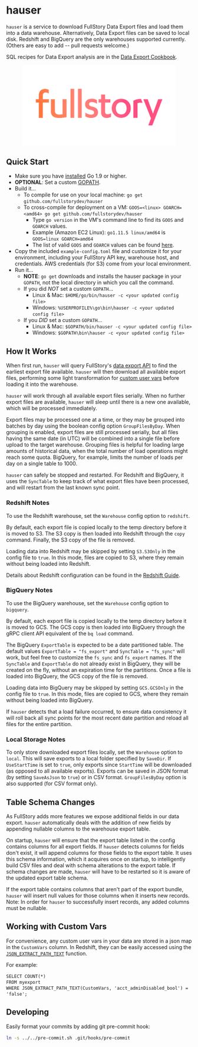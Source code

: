 # hauser
`hauser` is a service to download FullStory Data Export files and load them into a data warehouse. Alternatively, Data Export files can be saved to local disk. Redshift and BigQuery are the only warehouses supported currently. (Others are easy to add -- pull requests welcome.)

SQL recipes for Data Export analysis are in the [Data Export Cookbook](https://github.com/fullstorydev/hauser/wiki).

<p align="center">
  <img width="414" src="fullstory text.png" alt="fullstory"/>
</p>

## Quick Start
* Make sure you have [installed](https://golang.org/doc/install) Go 1.9 or higher.
* **OPTIONAL**: Set a custom [GOPATH](https://github.com/golang/go/wiki/SettingGOPATH).
* Build it... 
    * To compile for use on your local machine: ``go get github.com/fullstorydev/hauser``
    * To cross-compile for deployment on a VM: ``GOOS=<linux> GOARCH=<amd64> go get github.com/fullstorydev/hauser``
        - Type `go version` in the VM's command line to find its `GOOS` and `GOARCH` values.
        - Example (Amazon EC2 Linux): `go1.11.5 linux/amd64` is `GOOS=linux GOARCH=amd64`
        - The list of valid `GOOS` and `GOARCH` values can be found [here](https://golang.org/doc/install/source#environment).
* Copy the included `example-config.toml` file and customize it for your environment, including your FullStory API key, warehouse host, and credentials. AWS credentials (for S3) come from your local environment.
* Run it...
    * **NOTE**: `go get` downloads and installs the hauser package in your `GOPATH`, not the local directory in which you call the command.
    * If you did _NOT_ set a custom `GOPATH`...
        - Linux & Mac: `$HOME/go/bin/hauser -c <your updated config file>`
        - Windows: `%USERPROFILE%\go\bin\hauser -c <your updated config file>`
    * If you _DID_ set a custom `GOPATH`...
        - Linux & Mac: `$GOPATH/bin/hauser -c <your updated config file>`
        - Windows: `$GOPATH\bin\hauser -c <your updated config file>`
    
## How It Works
When first run, `hauser` will query FullStory's [data export API](http://help.fullstory.com/develop-rest) to find the earliest export file available. `hauser` will then download all available export files, performing some light transformation for [custom user vars](http://help.fullstory.com/develop-js/setuservars?from_search=17717406) before loading it into the warehouse.

`hauser` will work through all available export files serially. When no further export files are available, `hauser` will sleep until there is a new one available, which will be processed immediately.

Export files may be processed one at a time, or they may be grouped into batches by day using the boolean config option `GroupFilesByDay`.  When grouping is enabled, export files are still processed serially, but all files having the same date (in UTC) will be combined into a single file before upload to the target warehouse.  Grouping files is helpful for loading large amounts of historical data, when the total number of load operations might reach some quota.  BigQuery, for example, limits the number of loads per day on a single table to 1000.

`hauser` can safely be stopped and restarted. For Redshift and BigQuery, it uses the `SyncTable` to keep track of what export files have been processed, and will restart from the last known sync point.

### Redshift Notes
To use the Redshift warehouse, set the `Warehouse` config option to `redshift`.

By default, each export file is copied locally to the temp directory before it is moved to S3. The S3 copy is then loaded into Redshift through the `copy` command.  Finally, the S3 copy of the file is removed.

Loading data into Redshift may be skipped by setting `S3.S3Only` in the config file to `true`. In this mode, files are copied to S3, where they remain without being loaded into Redshift.

Details about Redshift configuration can be found in the [Redshift Guide](https://github.com/fullstorydev/hauser/blob/master/Redshift.md).

### BigQuery Notes
To use the BigQuery warehouse, set the `Warehouse` config option to `bigquery`.

By default, each export file is copied locally to the temp directory before it is moved to GCS. The GCS copy is then loaded into BigQuery through the gRPC client API equivalent of the `bq load` command.

The BigQuery `ExportTable` is expected to be a date partitioned table. The default values `ExportTable = "fs_export"` and `SyncTable = "fs_sync"` will work, but feel free to customize the `fs_sync` and `fs_export` names.  If the `SyncTable` and `ExportTable` do not already exist in BigQuery, they will be created on the fly, without an expiration time for the partitions. Once a file is loaded into BigQuery, the GCS copy of the file is removed.

Loading data into BigQuery may be skipped by setting `GCS.GCSOnly` in the config file to `true`. In this mode, files are copied to GCS, where they remain without being loaded into BigQuery.

If `hauser` detects that a load failure occurred, to ensure data consistency it will roll back all sync points for the most recent date partition and reload all files for the entire partition.

### Local Storage Notes

To only store downloaded export files locally, set the `Warehouse` option to `local`. This will save exports to a local folder specified by `SaveDir`. If `UseStartTime` is set to `true`, only exports since `StartTime` will be downloaded (as opposed to all available exports). Exports can be saved in JSON format (by setting `SaveAsJson` to `true`) or in CSV format. `GroupFilesByDay` option is also supported (for CSV format only).


## Table Schema Changes

As FullStory adds more features we expose additional fields in our data export. `hauser` automatically deals with the addition of new fields by appending nullable columns to the warehouse export table.

On startup, `hauser` will ensure that the export table listed in the config contains columns for all export fields. If `hauser` detects columns for fields don't exist, it will append columns for those fields to the export table. It uses this schema information, which it acquires once on startup, to intelligently build CSV files and deal with schema alterations to the export table. If schema changes are made, `hauser` will have to be restarted so it is aware of the updated export table schema.

If the export table contains columns that aren't part of the export bundle, `hauser` will insert null values for those columns when it inserts new records. Note: In order for `hauser` to successfully insert records, any added columns must be nullable.

## Working with Custom Vars
For convenience, any custom user vars in your data are stored in a json map in the `CustomVars` column. In Redshift, they can be easily accessed using the [`JSON_EXTRACT_PATH_TEXT`](http://docs.aws.amazon.com/redshift/latest/dg/JSON_EXTRACT_PATH_TEXT.html) function.

For example:
```
SELECT COUNT(*)
FROM myexport
WHERE JSON_EXTRACT_PATH_TEXT(CustomVars, 'acct_adminDisabled_bool') = 'false';
```

## Developing
Easily format your commits by adding git pre-commit hook:
```bash
ln -s ../../pre-commit.sh .git/hooks/pre-commit
```

